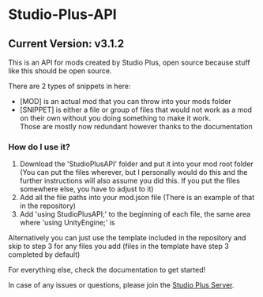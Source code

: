 # Studio-Plus-API
## Current Version: v3.1.2
This is an API for mods created by Studio Plus, open source because stuff like this should be open source.

There are 2 types of snippets in here:
- [MOD] is an actual mod that you can throw into your mods folder
- [SNIPPET] is either a file or group of files that would not work as a mod on their own without you doing something to make it work.<br/>
  Those are mostly now redundant however thanks to the documentation

### How do I use it?
1. Download the 'StudioPlusAPI' folder and put it into your mod root folder (You can put the files wherever, but I personally would do this and the further instructions will also assume you did this. If you put the files somewhere else, you have to adjust to it)
2. Add all the file paths into your mod.json file (There is an example of that in the repository)
3. Add 'using StudioPlusAPI;' to the beginning of each file, the same area where 'using UnityEngine;' is

Alternatively you can just use the template included in the repository and skip to step 3 for any files you add (files in the template have step 3 completed by default)

For everything else, check the documentation to get started!

In case of any issues or questions, please join the [Studio Plus Server](https://discord.gg/MxY3n6wfjw).